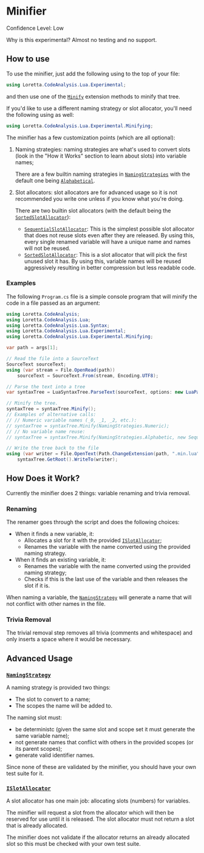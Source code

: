 # Minifier
Confidence Level: Low

Why is this experimental? Almost no testing and no support.

## How to use
To use the minifier, just add the following using to the top of your file:
```cs
using Loretta.CodeAnalysis.Lua.Experimental;
```
and then use one of the [`Minify`](xref:Loretta.CodeAnalysis.Lua.Experimental.LuaExtensions.Minify*) extension methods to minify that tree.

If you'd like to use a different naming strategy or slot allocator, you'll need the following using as well:
```cs
using Loretta.CodeAnalysis.Lua.Experimental.Minifying;
```

The minifier has a few customization points (which are all optional):
1. Naming strategies: naming strategies are what's used to convert slots (look in the "How it Works" section to learn about slots) into variable names;

   There are a few builtin naming strategies in [`NamingStrategies`](xref:Loretta.CodeAnalysis.Lua.Experimental.Minifying.NamingStrategies) with the default one being [`Alphabetical`](xref:Loretta.CodeAnalysis.Lua.Experimental.Minifying.NamingStrategies.Alphabetical(System.Int32,System.Collections.Generic.IEnumerable{Loretta.CodeAnalysis.Lua.IScope})).
2. Slot allocators: slot allocators are for advanced usage so it is not recommended you write one unless if you know what you're doing.

   There are two builtin slot allocators (with the default being the [`SortedSlotAllocator`](xref:Loretta.CodeAnalysis.Lua.Experimental.Minifying.SortedSlotAllocator)):
    - [`SequentialSlotAllocator`](xref:Loretta.CodeAnalysis.Lua.Experimental.Minifying.SequentialSlotAllocator): This is the simplest possible slot allocator that does not reuse slots even
      after they are released.
      By using this, every single renamed variable will have a unique name and names will not be reused.
    - [`SortedSlotAllocator`](xref:Loretta.CodeAnalysis.Lua.Experimental.Minifying.SortedSlotAllocator): This is a slot allocator that will pick the first unused slot it has.
      By using this, variable names will be reused aggressively resulting in better compression but less readable code.

### Examples
The following `Program.cs` file is a simple console program that will minify the code in a file passed as an argument:

```cs
using Loretta.CodeAnalysis;
using Loretta.CodeAnalysis.Lua;
using Loretta.CodeAnalysis.Lua.Syntax;
using Loretta.CodeAnalysis.Lua.Experimental;
using Loretta.CodeAnalysis.Lua.Experimental.Minifying;

var path = args[1];

// Read the file into a SourceText
SourceText sourceText;
using (var stream = File.OpenRead(path))
    sourceText = SourceText.From(stream, Encoding.UTF8);

// Parse the text into a tree
var syntaxTree = LuaSyntaxTree.ParseText(sourceText, options: new LuaParseOptions(LuaSyntaxOptions.All), path: path);

// Minify the tree.
syntaxTree = syntaxTree.Minify();
// Examples of alternative calls:
// // Numeric variable names (_0, _1, _2, etc.):
// syntaxTree = syntaxTree.Minify(NamingStrategies.Numeric);
// // No variable name reuse:
// syntaxTree = syntaxTree.Minify(NamingStrategies.Alphabetic, new SequentialSlotAllocator());

// Write the tree back to the file
using (var writer = File.OpenText(Path.ChangeExtension(path, ".min.lua")))
    syntaxTree.GetRoot().WriteTo(writer);
```

## How Does it Work?
Currently the minifier does 2 things: variable renaming and trivia removal.

### Renaming
The renamer goes through the script and does the following choices:
- When it finds a new variable, it:
    - Allocates a slot for it with the provided [`ISlotAllocator`](xref:Loretta.CodeAnalysis.Lua.Experimental.Minifying.ISlotAllocator);
    - Renames the variable with the name converted using the provided naming strategy.
- When it finds an existing variable, it:
    - Renames the variable with the name converted using the provided naming strategy;
    - Checks if this is the last use of the variable and then releases the slot if it is.

When naming a variable, the [`NamingStrategy`](xref:Loretta.CodeAnalysis.Lua.Experimental.Minifying.NamingStrategy) will generate a name that will not conflict with other names in the file.

### Trivia Removal
The trivial removal step removes all trivia (comments and whitespace) and only inserts a space where it would be necessary.

## Advanced Usage
### [`NamingStrategy`](xref:Loretta.CodeAnalysis.Lua.Experimental.Minifying.NamingStrategy)
A naming strategy is provided two things:
- The slot to convert to a name;
- The scopes the name will be added to.

The naming slot must:
- be deterministc (given the same slot and scope set it must generate the same variable name);
- not generate names that conflict with others in the provided scopes (or its parent scopes);
- generate valid identifier names.

Since none of these are validated by the minifier, you should have your own test suite for it.

### [`ISlotAllocator`](xref:Loretta.CodeAnalysis.Lua.Experimental.Minifying.ISlotAllocator)
A slot allocator has one main job: allocating slots (numbers) for variables.

The minifier will request a slot from the allocator which will then be reserved for use until it is released.
The slot allocator must not return a slot that is already allocated.

The minifier does not validate if the allocator returns an already allocated slot so this must be checked with
your own test suite.